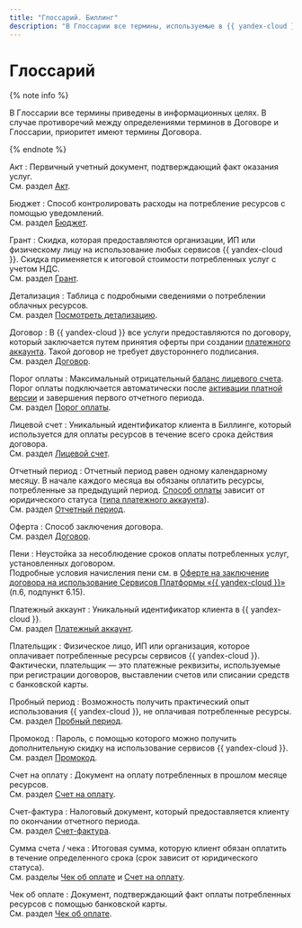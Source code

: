 ```yaml
---
title: "Глоссарий. Биллинг"
description: "В Глоссарии все термины, используемые в {{ yandex-cloud }}, приведены в информационных целях. Дано описание следующих терминов – акт, грант, детализация, договор, порог оплаты, лицевой счет, отчетный период, оферта, пени, платежный аккаунт, плательщик, пробный период и другие. В случае противоречий между определениями терминов в Договоре и Глоссарии, приоритет имеют термины Договора."
---
```


# Глоссарий

{% note info %}

В Глоссарии все термины приведены в информационных целях. В случае противоречий между определениями терминов в Договоре и Глоссарии, приоритет имеют термины Договора.

{% endnote %}


Акт
:   Первичный учетный документ, подтверждающий факт оказания услуг.
<br/>См. раздел [Акт](act.md).

Бюджет
:   Способ контролировать расходы на потребление ресурсов с помощью уведомлений.
<br/>См. раздел [Бюджет](budget.md).

Грант
:   Скидка, которая предоставляются организации, ИП или физическому лицу на использование любых сервисов {{ yandex-cloud }}. Скидка применяется к итоговой стоимости потребленных услуг с учетом НДС.
<br/>См. раздел [Грант](bonus-account.md).

Детализация
:   Таблица с подробными сведениями о потреблении облачных ресурсов.
<br/>См. раздел [Посмотреть детализацию](../operations/check-charges.md).

Договор
:   В {{ yandex-cloud }} все услуги предоставляются по договору, который заключается путем принятия оферты при создании [платежного аккаунта](billing-account.md). Такой договор не требует двустороннего подписания.
<br/>См. раздел [Договор](contract.md).

Порог оплаты
:  Максимальный отрицательный [баланс лицевого счета](../concepts/personal-account.md#balance). Порог оплаты подключается автоматически после [активации платной версии](../operations/activate-commercial.md) и завершения первого отчетного периода.
<br/>См. раздел [Порог оплаты](billing-threshold.md).

Лицевой счет
:   Уникальный идентификатор клиента в Биллинге, который используется для оплаты ресурсов в течение всего срока действия договора.
<br/>См. раздел [Лицевой счет](personal-account.md).


Отчетный период
:   Отчетный период равен одному календарному месяцу. В начале каждого месяца вы обязаны оплатить ресурсы, потребленные за предыдущий период. [Способ оплаты](../payment/index.md) зависит от юридического статуса ([типа платежного аккаунта](../concepts/billing-account.md#ba-types)).
<br/>См. раздел [Отчетный период](reporting-period.md).

Оферта
:   Способ заключения договора.
<br/>См. раздел [Договор](contract.md).


Пени
: Неустойка за несоблюдение сроков оплаты потребленных услуг, установленных договором.
<br/>Подробные условия начисления пени см. в [Оферте на заключение договора на использование Сервисов Платформы «{{ yandex-cloud }}»](https://yandex.ru/legal/cloud_oferta/) (п.6, подпункт 6.15).



Платежный аккаунт
:   Уникальный идентификатор клиента в {{ yandex-cloud }}.
<br/>См. раздел [Платежный аккаунт](billing-account.md).

Плательщик
:   Физическое лицо, ИП или организация, которое оплачивает потребленные ресурсы сервисов {{ yandex-cloud }}. Фактически, плательщик — это платежные реквизиты, используемые при регистрации договоров, выставлении счетов или списании средств с банковской карты.

Пробный период
:   Возможность получить практический опыт использования {{ yandex-cloud }}, не оплачивая потребленные ресурсы.
<br/>См. раздел [Пробный период](trial-period.md).

Промокод
:   Пароль, с помощью которого можно получить дополнительную скидку на использование сервисов {{ yandex-cloud }}.
<br/>См. раздел [Промокод](promo-code.md).

Счет на оплату
:   Документ на оплату потребленных в прошлом месяце ресурсов.
<br/>См. раздел [Счет на оплату](bill.md).

Счет-фактура
:   Налоговый документ, который предоставляется клиенту по окончании отчетного периода.
<br/>См. раздел [Счет-фактура](invoice.md).


Сумма счета / чека
:   Итоговая сумма, которую клиент обязан оплатить в течение определенного срока (срок зависит от юридического статуса).
<br/>См. разделы [Чек об оплате](individual-bill.md) и [Счет на оплату](bill.md).

Чек об оплате
:   Документ, подтверждающий факт оплаты потребленных ресурсов с помощью банковской карты.
<br/>См. раздел [Чек об оплате](individual-bill.md).


